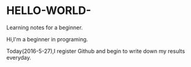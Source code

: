 # HELLO-WORLD-
Learning notes for a beginner.

Hi,I'm a beginner in programing.

Today(2016-5-27),I register Github and begin to write down my results everyday.
